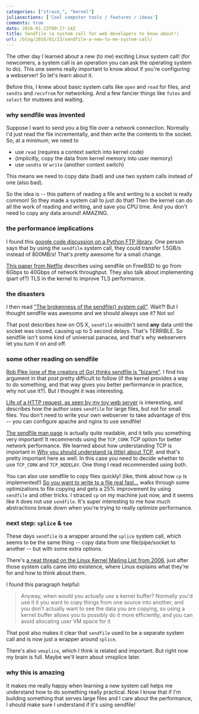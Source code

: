 ```yaml
---
categories: ["strace,", "kernel"]
juliasections: ['Cool computer tools / features / ideas']
comments: true
date: 2016-01-23T09:17:14Z
title: Sendfile (a system call for web developers to know about!)
url: /blog/2016/01/23/sendfile-a-new-to-me-system-call/
---
```


The other day I learned about a new (to me) exciting Linux system call! (for newcomers, a system call is an operation you can ask the operating system to do). This one seems really important to know about if you're configuring a webserver! So let's learn about it.

Before this, I knew about basic system calls like `open` and `read` for files, and `sendto` and `recvfrom` for networking. And a few fancier things like `futex` and `select` for mutexes and waiting.

### why sendfile was invented 

Suppose I want to send you a big file over a network connection. Normally I'd just read the file incrementally, and then write the contents to the socket. So, at a minimum, we need to

* use `read` (requires a context switch into kernel code)
* (implicitly, copy the data from kernel memory into user memory)
* use `sendto` or `write` (another context switch)

This means we need to copy data (bad) and use two system calls instead of one (also bad).

So the idea is -- this pattern of reading a file and writing to a socket is really common! So they made a system call to just do that! Then the kernel can do all the work of reading and writing, and save you CPU time. And you don't need to copy any data around! AMAZING.

### the performance implications

I found this [google code discussion on a Python FTP library](https://code.google.com/p/pyftpdlib/issues/detail?id=152). One person says that by using the `sendfile` system call, they could transfer 1.5GB/s instead of 800MB/s! That's pretty awesome for a small change.

[This paper from Netflix](https://people.freebsd.org/~rrs/asiabsd_2015_tls.pdf) describes using sendfile on FreeBSD to go from 6Gbps to 40Gbps of network throughput. They also talk about implementing (part of?) TLS in the kernel to improve TLS performance.

### the disasters

I then read ["The brokenness of the sendfile() system call"](https://blog.phusion.nl/2015/06/04/the-brokenness-of-the-sendfile-system-call/). Wait?! But I thought sendfile was awesome and we should always use it? Not so!

That post describes how on OS X, `sendfile` wouldn't send **any** data until the socket was closed, causing up to 5 second delays. That's TERRIBLE. So sendfile isn't some kind of universal panacea, and that's why webservers let you turn it on and off.

### some other reading on sendfile

[Rob Pike (one of the creators of Go) thinks sendfile is "bizarre"](https://groups.google.com/forum/#!msg/golang-nuts/gdp1q6T0DNY/sFaRetnWPWIJ). I find his argument in that post pretty difficult to follow (if the kernel provides a way to do something, and that way gives you better performance in practice, why not use it?). But I thought it was interesting.

[Life of a HTTP request, as seen by my toy web server](http://tia.mat.br/posts/2014/10/06/life_of_a_http_request.html) is interesting, and describes how the author uses `sendfile` for large files, but not for small files. You don't need to write your own webserver to take advantage of this -- you can configure apache and nginx to use sendfile!

[The sendfile man page](http://man7.org/linux/man-pages/man2/sendfile.2.html) is actually quite readable, and it tells you something very important! It recommends using the `TCP_CORK` TCP option for better network performance. We learned about how understanding TCP is important in [Why you should understand (a little) about TCP](http://jvns.ca/blog/2015/11/21/why-you-should-understand-a-little-about-tcp/), and that's pretty important here as well. In this case you need to decide whether to use `TCP_CORK` and `TCP_NODELAY`. One thing I read recommended using both.

You can also use sendfile to copy files quickly! (like, think about how `cp` is implemented!) [So you want to write to a file real fast...](http://blog.plenz.com/2014-04/so-you-want-to-write-to-a-file-real-fast.html) walks through some optimizations to file copying and gets a 25% improvement by using `sendfile` and other tricks. I straced `cp` on my machine just now, and it seems like it does not use `sendfile`. It's super interesting to me how much abstractions break down when you're trying to really optimize performance.


### next step: `splice` & `tee`

These days `sendfile` is a wrapper around the `splice` system call, which seems to be the same thing -- copy data from one file/pipe/socket to another -- but with some extra options.

There's [a neat thread on the Linux Kernel Mailing List from 2006](https://web.archive.org/web/20130521163124/http://kerneltrap.org/node/6505), just after those system calls came into existence, where Linus explains what they're for and how to think about them.

I found this paragraph helpful:

> Anyway, when would you actually _use_ a kernel buffer? Normally you'd use it
> it you want to copy things from one source into another, and you don't
> actually want to see the data you are copying, so using a kernel buffer allows
> you to possibly do it more efficiently, and you can avoid allocating user VM
> space for it

That post also makes it clear that `sendfile` used to be a separate system call and is now just a wrapper around `splice`.

There's also `vmsplice`, which I think is related and important. But right now my brain is full. Maybe we'll learn about vmsplice later.

### why this is amazing

It makes me really happy when learning a new system call helps me understand how to do something really practical. Now I know that if I'm building something that serves large files and I care about the performance, I should make sure I understand if it's using sendfile!